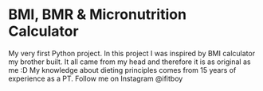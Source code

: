 # BMI, BMR & Micronutrition Calculator
My very first Python project.
In this project I was inspired by BMI calculator my brother built.
It all came from my head and therefore it is as original as me :D
My knowledge about dieting principles comes from 15 years of experience as a PT. 
Follow me on Instagram @ifitboy

